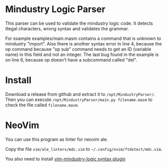 # Mindustry Logic Parser

This parser can be used to validate the mindustry logic code. It detects illegal characters, wrong syntax and validates the grammar.

For example examples/main.masm contains a command that is unknown to mindustry "import". Also there is another syntax error in line 4, because the op command because "op sub" command needs to get an ID (variable name) in this field and not an integer. The last bug found in the example is on line 6, because op doesn't have a subcommand called "del".

# Install

Download a release from github and extract it to `/opt/MindustryParser/`. Then you can execute `/opt/MindustryParser/main.py filename.masm` to check the file called `filename.masm`.

# NeoVim

You can use this program as linter for neovim ale.

Copy the file `vim/ale_linters/mdc.vim` to `~/.config/nvim/ftdetect/mdc.vim`.

You also need to install [vim-mindustry-logic syntax plugin](https://github.com/purofle/vim-mindustry-logic)
